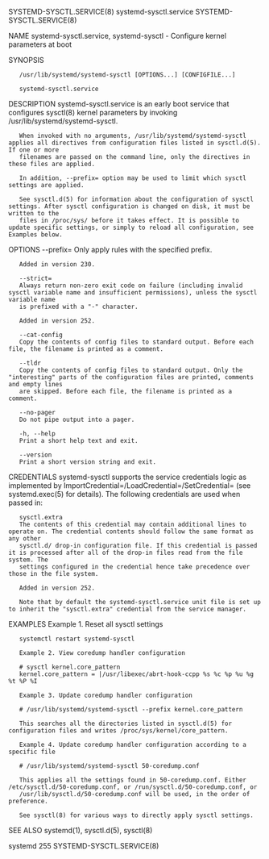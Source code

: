 SYSTEMD-SYSCTL.SERVICE(8)					    systemd-sysctl.service					     SYSTEMD-SYSCTL.SERVICE(8)

NAME
       systemd-sysctl.service, systemd-sysctl - Configure kernel parameters at boot

SYNOPSIS

       /usr/lib/systemd/systemd-sysctl [OPTIONS...] [CONFIGFILE...]

       systemd-sysctl.service

DESCRIPTION
       systemd-sysctl.service is an early boot service that configures sysctl(8) kernel parameters by invoking /usr/lib/systemd/systemd-sysctl.

       When invoked with no arguments, /usr/lib/systemd/systemd-sysctl applies all directives from configuration files listed in sysctl.d(5). If one or more
       filenames are passed on the command line, only the directives in these files are applied.

       In addition, --prefix= option may be used to limit which sysctl settings are applied.

       See sysctl.d(5) for information about the configuration of sysctl settings. After sysctl configuration is changed on disk, it must be written to the
       files in /proc/sys/ before it takes effect. It is possible to update specific settings, or simply to reload all configuration, see Examples below.

OPTIONS
       --prefix=
	   Only apply rules with the specified prefix.

	   Added in version 230.

       --strict=
	   Always return non-zero exit code on failure (including invalid sysctl variable name and insufficient permissions), unless the sysctl variable name
	   is prefixed with a "-" character.

	   Added in version 252.

       --cat-config
	   Copy the contents of config files to standard output. Before each file, the filename is printed as a comment.

       --tldr
	   Copy the contents of config files to standard output. Only the "interesting" parts of the configuration files are printed, comments and empty lines
	   are skipped. Before each file, the filename is printed as a comment.

       --no-pager
	   Do not pipe output into a pager.

       -h, --help
	   Print a short help text and exit.

       --version
	   Print a short version string and exit.

CREDENTIALS
       systemd-sysctl supports the service credentials logic as implemented by ImportCredential=/LoadCredential=/SetCredential= (see systemd.exec(5) for
       details). The following credentials are used when passed in:

       sysctl.extra
	   The contents of this credential may contain additional lines to operate on. The credential contents should follow the same format as any other
	   sysctl.d/ drop-in configuration file. If this credential is passed it is processed after all of the drop-in files read from the file system. The
	   settings configured in the credential hence take precedence over those in the file system.

	   Added in version 252.

       Note that by default the systemd-sysctl.service unit file is set up to inherit the "sysctl.extra" credential from the service manager.

EXAMPLES
       Example 1. Reset all sysctl settings

	   systemctl restart systemd-sysctl

       Example 2. View coredump handler configuration

	   # sysctl kernel.core_pattern
	   kernel.core_pattern = |/usr/libexec/abrt-hook-ccpp %s %c %p %u %g %t %P %I

       Example 3. Update coredump handler configuration

	   # /usr/lib/systemd/systemd-sysctl --prefix kernel.core_pattern

       This searches all the directories listed in sysctl.d(5) for configuration files and writes /proc/sys/kernel/core_pattern.

       Example 4. Update coredump handler configuration according to a specific file

	   # /usr/lib/systemd/systemd-sysctl 50-coredump.conf

       This applies all the settings found in 50-coredump.conf. Either /etc/sysctl.d/50-coredump.conf, or /run/sysctl.d/50-coredump.conf, or
       /usr/lib/sysctl.d/50-coredump.conf will be used, in the order of preference.

       See sysctl(8) for various ways to directly apply sysctl settings.

SEE ALSO
       systemd(1), sysctl.d(5), sysctl(8)

systemd 255															     SYSTEMD-SYSCTL.SERVICE(8)
